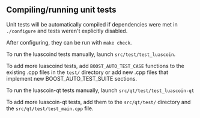 Compiling/running unit tests
------------------------------------

Unit tests will be automatically compiled if dependencies were met in `./configure`
and tests weren't explicitly disabled.

After configuring, they can be run with `make check`.

To run the luascoind tests manually, launch `src/test/test_luascoin`.

To add more luascoind tests, add `BOOST_AUTO_TEST_CASE` functions to the existing
.cpp files in the `test/` directory or add new .cpp files that
implement new BOOST_AUTO_TEST_SUITE sections.

To run the luascoin-qt tests manually, launch `src/qt/test/test_luascoin-qt`

To add more luascoin-qt tests, add them to the `src/qt/test/` directory and
the `src/qt/test/test_main.cpp` file.
